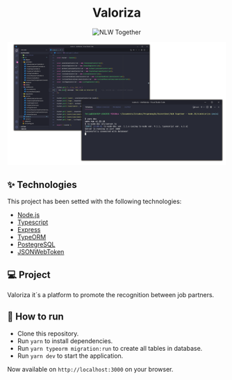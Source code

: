 <h1 align="center">Valoriza</h1>

<p align="center">
<img src="https://img.shields.io/static/v1?label=NLW&message=Together&color=8257E5&labelColor=000000" alt="NLW Together" />
</p>

<p align="center">
  <img alt="Preview" src="https://github.com/FelipeSSac/nlwValoriza/blob/main/valorizaScreeen.png">
</p>

## ✨ Technologies

This project has been setted with the following technologies:

- [Node.js](https://nodejs.org/en/)
- [Typescript](https://www.typescriptlang.org/)
- [Express](https://expressjs.com/pt-br/)
- [TypeORM](https://typeorm.io/)
- [PostegreSQL](https://www.postgresql.org/)
- [JSONWebToken](https://github.com/auth0/node-jsonwebtoken#readme)

## 💻 Project

Valoriza it´s a platform to promote the recognition between job partners.

## 🚀 How to run

- Clone this repository.
- Run `yarn` to install dependencies.
- Run `yarn typeorm migration:run` to create all tables in database.
- Run `yarn dev` to start the application.

Now available on `http://localhost:3000` on your browser.
